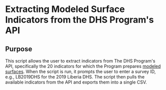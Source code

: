 # Extracting Modeled Surface Indicators from the DHS Program's API
## Purpose
This script allows the user to extract indicators from The DHS Program's API, specifically the 20 indicators for which the Program prepares [modeled surfaces](https://spatialdata.dhsprogram.com/modeled-surfaces/). When the script is run, it prompts the user to enter a survey ID, e.g., LB2019DHS for the 2019 Liberia DHS. The script then pulls the available indicators from the API and exports them into a single CSV.
